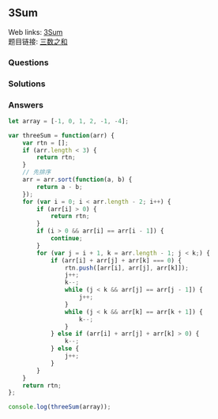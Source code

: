 ## 3Sum

Web links: [3Sum](https://leetcode.com/problems/3sum/description/)  
题目链接: [三数之和](https://leetcode-cn.com/problems/3sum/description/)

### Questions

### Solutions

### Answers
``` javascript
let array = [-1, 0, 1, 2, -1, -4];

var threeSum = function(arr) {
	var rtn = [];
	if (arr.length < 3) {
		return rtn;
	}
	// 先排序
	arr = arr.sort(function(a, b) {
		return a - b;
	});
	for (var i = 0; i < arr.length - 2; i++) {
		if (arr[i] > 0) {
			return rtn;
		}
		if (i > 0 && arr[i] == arr[i - 1]) {
			continue;
		}
		for (var j = i + 1, k = arr.length - 1; j < k;) {
			if (arr[i] + arr[j] + arr[k] === 0) {
				rtn.push([arr[i], arr[j], arr[k]]);
				j++;
				k--;
				while (j < k && arr[j] == arr[j - 1]) {
					j++;
				}
				while (j < k && arr[k] == arr[k + 1]) {
					k--;
				}
			} else if (arr[i] + arr[j] + arr[k] > 0) {
				k--;
			} else {
				j++;
			}
		}
	}
	return rtn;
};

console.log(threeSum(array));

```